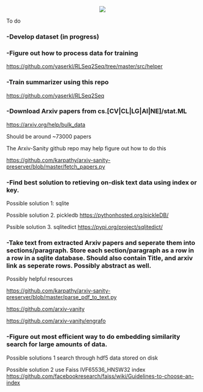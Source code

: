 <p align="center">
  <img src="https://snag.gy/UNEu5z.jpg">
</p>


To do

### -Develop dataset (in progress)

### -Figure out how to process data for training

https://github.com/yaserkl/RLSeq2Seq/tree/master/src/helper

### -Train summarizer using this repo

https://github.com/yaserkl/RLSeq2Seq

### -Download Arxiv papers from cs.[CV|CL|LG|AI|NE]/stat.ML 

https://arxiv.org/help/bulk_data

Should be around ~73000 papers

The Arxiv-Sanity github repo may help figure out how to do this

https://github.com/karpathy/arxiv-sanity-preserver/blob/master/fetch_papers.py

### -Find best solution to retieving on-disk text data using index or key.

Possible solution 1: sqlite

Possible solution 2. pickledb https://pythonhosted.org/pickleDB/

Pssible solution 3. sqlitedict https://pypi.org/project/sqlitedict/

### -Take text from extracted Arxiv papers and seperate them into sections/paragraph. Store each section/paragraph as a row in a row in a sqlite database. Should also contain Title, and arxiv link as seperate rows. Possibly abstract as well. 

Possibly helpful resources

https://github.com/karpathy/arxiv-sanity-preserver/blob/master/parse_pdf_to_text.py

https://github.com/arxiv-vanity

https://github.com/arxiv-vanity/engrafo

### -Figure out most efficient way to do embedding similarity search for large amounts of data. 

Possible solutions 1 search through hdf5 data stored on disk

Possible solution 2 use Faiss IVF65536_HNSW32 index https://github.com/facebookresearch/faiss/wiki/Guidelines-to-choose-an-index
